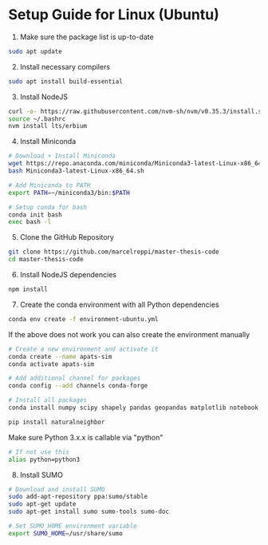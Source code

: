# Setup Guide for Linux (Ubuntu)

1. Make sure the package list is up-to-date

```bash
sudo apt update
```

2. Install necessary compilers

```bash
sudo apt install build-essential
```

3. Install NodeJS

```bash
curl -o- https://raw.githubusercontent.com/nvm-sh/nvm/v0.35.3/install.sh | bash
source ~/.bashrc
nvm install lts/erbium
```

4. Install Miniconda

```bash
# Download + Install Miniconda
wget https://repo.anaconda.com/miniconda/Miniconda3-latest-Linux-x86_64.sh
bash Miniconda3-latest-Linux-x86_64.sh

# Add Miniconda to PATH
export PATH=~/miniconda3/bin:$PATH

# Setup conda for bash
conda init bash
exec bash -l
```

5. Clone the GitHub Repository

```bash
git clone https://github.com/marcelreppi/master-thesis-code
cd master-thesis-code
```

6. Install NodeJS dependencies

```bash
npm install
```

7. Create the conda environment with all Python dependencies

```bash
conda env create -f environment-ubuntu.yml
```

If the above does not work you can also create the environment manually

```bash
# Create a new environment and activate it
conda create --name apats-sim
conda activate apats-sim

# Add additional channel for packages
conda config --add channels conda-forge

# Install all packages
conda install numpy scipy shapely pandas geopandas matplotlib notebook scikit-learn scikit-image metpy pykrige zope.event lxml black

pip install naturalneighbor
```

Make sure Python 3.x.x is callable via "python"

```bash
# If not use this
alias python=python3
```

8. Install SUMO

```bash
# Download and install SUMO
sudo add-apt-repository ppa:sumo/stable
sudo apt-get update
sudo apt-get install sumo sumo-tools sumo-doc

# Set SUMO_HOME environment variable
export SUMO_HOME=/usr/share/sumo
```
